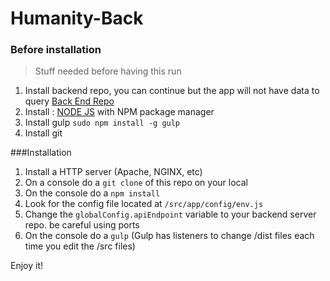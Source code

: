 # Humanity-Back
### Before installation 
> Stuff needed before having this run

1. Install backend repo, you can continue but the app will not have data to query [Back End Repo](https://github.com/yayobyte/Humanity-Back)
2. Install : [NODE JS](https://nodejs.org/en/) with NPM package manager
3. Install gulp `sudo npm install -g gulp`
4. Install git

###Installation
1. Install a HTTP server (Apache, NGINX, etc) 
2. On a console do a `git clone` of this repo on your local
3. On the console do a `npm install`
4. Look for the config file located at `/src/app/config/env.js`
5. Change the  `globalConfig.apiEndpoint` variable to your backend server repo. be careful using ports
6. On the console do a `gulp` (Gulp has listeners to change /dist files each time you edit the /src files)

Enjoy it!
